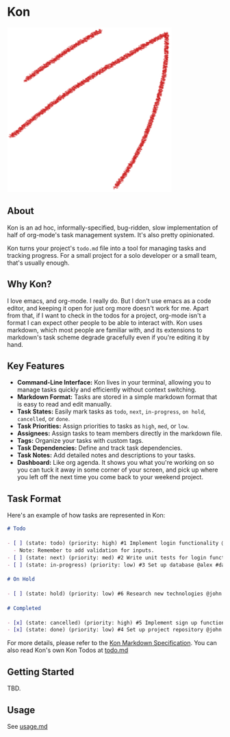 # Kon

![Kon logo](images/kon_logo.png)

## About

Kon is an ad hoc, informally-specified, bug-ridden, slow implementation of half
of org-mode's task management system. It's also pretty opinionated.

Kon turns your project's `todo.md` file into a tool for managing tasks and
tracking progress. For a small project for a solo developer or a small team,
that's usually enough.

## Why Kon?

I love emacs, and org-mode. I really do. But I don't use emacs as a code editor,
and keeping it open for just org more doesn't work for me. Apart from that, if I
want to check in the todos for a project, org-mode isn't a format I can expect
other people to be able to interact with. Kon uses markdown, which most people
are familiar with, and its extensions to markdown's task scheme degrade
gracefully even if you're editing it by hand.

## Key Features

- **Command-Line Interface:** Kon lives in your terminal, allowing you to manage tasks quickly and efficiently without context switching.
- **Markdown Format:** Tasks are stored in a simple markdown format that is easy to read and edit manually.
- **Task States:** Easily mark tasks as `todo`, `next`, `in-progress`, `on hold`, `cancelled`, or `done`.
- **Task Priorities:** Assign priorities to tasks as `high`, `med`, or `low`.
- **Assignees:** Assign tasks to team members directly in the markdown file.
- **Tags:** Organize your tasks with custom tags.
- **Task Dependencies:** Define and track task dependencies.
- **Task Notes:** Add detailed notes and descriptions to your tasks.
- **Dashboard:** Like org agenda. It shows you what you're working on so you can
  tuck it away in some corner of your screen, and pick up where you left off the
  next time you come back to your weekend project.

## Task Format

Here's an example of how tasks are represented in Kon:

```markdown
# Todo

- [ ] (state: todo) (priority: high) #1 Implement login functionality @john #backend #authentication
  - Note: Remember to add validation for inputs.
- [ ] (state: next) (priority: med) #2 Write unit tests for login functionality @mary (Depends on #1) #testing
- [ ] (state: in-progress) (priority: low) #3 Set up database @alex #database

# On Hold

- [ ] (state: hold) (priority: low) #6 Research new technologies @john

# Completed

- [x] (state: cancelled) (priority: high) #5 Implement sign up functionality @mary
- [x] (state: done) (priority: low) #4 Set up project repository @john
```

For more details, please refer to the [Kon Markdown
Specification](doc/task_spec.md). You can also read Kon's own Kon Todos at
[todo.md](todo.md)

## Getting Started

TBD.

## Usage

See [usage.md](doc/usage.md)
